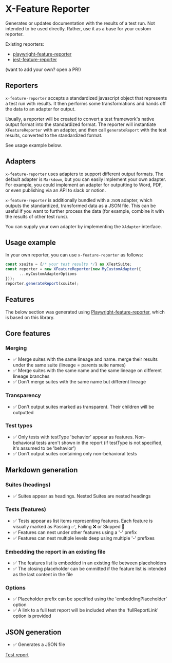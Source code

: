 # X-Feature Reporter
Generates or updates documentation with the results of a test run.
Not intended to be used directly. Rather, use it as a base for your custom reporter.

Existing reporters:
- [playwright-feature-reporter](https://github.com/royk/playwright-feature-reporter)
- [jest-feature-reporter](https://github.com/royk/jest-feature-reporter)

(want to add your own? open a PR!)

## Reporters
`x-feature-reporter` accepts a standardized javascript object that represents a test run with results.
It then performs some transformations and hands off the data to an adapter for output.

Usually, a reporter will be created to convert a test framework's native output format into the standardized format. The reporter will instantiate `XFeatureReporter` with an adapter, and then call `generateReport` with the test results, converted to the standardized format.

See usage example below.

## Adapters

`x-feature-reporter` uses adapters to support different output formats.
The default adapter is `Markdown`, but you can easily implement your own adapter.
For example, you could implement an adapter for outputting to Word, PDF, or even publishing via an API to slack or notion.

`x-feature-reporter` is additionally bundled with a `JSON` adapter, which outputs the standardized, transformed data as a JSON file. This can be useful if you want to further process the data (for example, combine it with the results of other test runs).

You can supply your own adapter by implementing the `XAdapter` interface.

## Usage example
In your own reporter, you can use `x-feature-reporter` as follows:

```typescript
const xsuite = {/* your test results */} as XTestSuite;
const reporter = new XFeatureReporter(new MyCustomAdapter({
      ...myCustomAdapterOptions
}));
reporter.generateReport(xsuite);
```

## Features

The below section was generated using [Playwright-feature-reporter](https://github.com/royk/playwright-feature-reporter), which is based on this library.

<!-- playwright-feature-reporter--start -->
## Core features
### Merging
 - ✅ Merge suites with the same lineage and name. merge their results under the same suite (lineage = parents suite names)
 - ✅ Merge suites with the same name and the same lineage on different lineage branches
 - ✅ Don't merge suites with the same name but different lineage
### Transparency
 - ✅ Don't output suites marked as transparent. Their children will be outputted
### Test types
 - ✅ Only tests with testType 'behavior' appear as features. Non-behavioral tests aren't shown in the report (if testType is not specified, it's assumed to be 'behavior')
 - ✅ Don't output suites containing only non-behavioral tests
## Markdown generation
### Suites (headings)
 - ✅ Suites appear as headings. Nested Suites are nested headings
### Tests (features)
 - ✅ Tests appear as list items representing features. Each feature is visually marked as Passing ✅, Failing ❌ or Skipped 🚧
 - ✅ Features can nest under other features using a '-' prefix
 - ✅ Features can nest multiple levels deep using multiple '-' prefixes
### Embedding the report in an existing file
 - ✅ The features list is embedded in an existing file between placeholders
 - ✅ The closing placeholder can be ommitted if the feature list is intended as the last content in the file
### Options
 - ✅ Placeholder prefix can be specified using the 'embeddingPlaceholder' option
 - ✅ A link to a full test report will be included when the 'fullReportLink' option is provided
## JSON generation
 - ✅ Generates a JSON file

[Test report](https://raw.githack.com/royk/x-feature-reporter/refs/heads/main/playwright-report/index.html)
